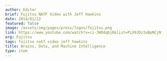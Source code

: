 ```yaml
---
author: Editor
brief: Fujitsu NATF Video with Jeff Hawkins
date: 2014/01/22
featured: false
image: /assets/img/pages/press/logos/fujitsu.png
link: https://www.youtube.com/watch?v=cz-3WDdqbj0&list=PLX9JDz3uBpNCjNfq20KOCvsP6szY94r2e
org: Fujitsu
tags: fujitsu natf video jeff hawkins
title: Brains, Data, and Machine Intelligence
type: item
---
```

